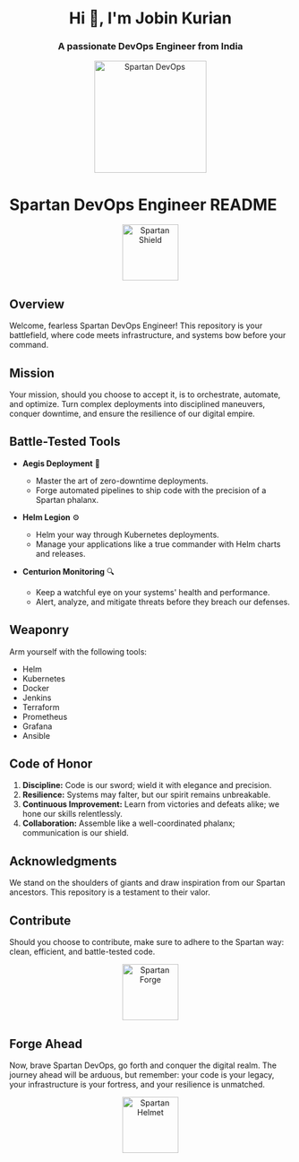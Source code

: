 <h1 align="center">Hi 👋, I'm Jobin Kurian</h1>
<h3 align="center">A passionate DevOps Engineer from India</h3>

<div align="center">
  <img src="spartan_logo.png" alt="Spartan DevOps" width="200"/>
</div>

# Spartan DevOps Engineer README

<div align="center">
  <img src="shield_logo.png" alt="Spartan Shield" width="100"/>
</div>

## **Overview**

Welcome, fearless Spartan DevOps Engineer! This repository is your battlefield, where code meets infrastructure, and systems bow before your command.

## **Mission**

Your mission, should you choose to accept it, is to orchestrate, automate, and optimize. Turn complex deployments into disciplined maneuvers, conquer downtime, and ensure the resilience of our digital empire.

## **Battle-Tested Tools**

- **Aegis Deployment** 🚀
  - Master the art of zero-downtime deployments.
  - Forge automated pipelines to ship code with the precision of a Spartan phalanx.

- **Helm Legion** ⚙️
  - Helm your way through Kubernetes deployments.
  - Manage your applications like a true commander with Helm charts and releases.

- **Centurion Monitoring** 🔍
  - Keep a watchful eye on your systems' health and performance.
  - Alert, analyze, and mitigate threats before they breach our defenses.

## **Weaponry**

Arm yourself with the following tools:
- Helm
- Kubernetes
- Docker
- Jenkins
- Terraform
- Prometheus
- Grafana
- Ansible

## **Code of Honor**

1. **Discipline:** Code is our sword; wield it with elegance and precision.
2. **Resilience:** Systems may falter, but our spirit remains unbreakable.
3. **Continuous Improvement:** Learn from victories and defeats alike; we hone our skills relentlessly.
4. **Collaboration:** Assemble like a well-coordinated phalanx; communication is our shield.

## **Acknowledgments**

We stand on the shoulders of giants and draw inspiration from our Spartan ancestors. This repository is a testament to their valor.

## **Contribute**

Should you choose to contribute, make sure to adhere to the Spartan way: clean, efficient, and battle-tested code.

<div align="center">
  <img src="forge_logo.png" alt="Spartan Forge" width="100"/>
</div>

## **Forge Ahead**

Now, brave Spartan DevOps, go forth and conquer the digital realm. The journey ahead will be arduous, but remember: your code is your legacy, your infrastructure is your fortress, and your resilience is unmatched.

<div align="center">
  <img src="spartan_helmet_logo.png" alt="Spartan Helmet" width="100"/>
</div>

